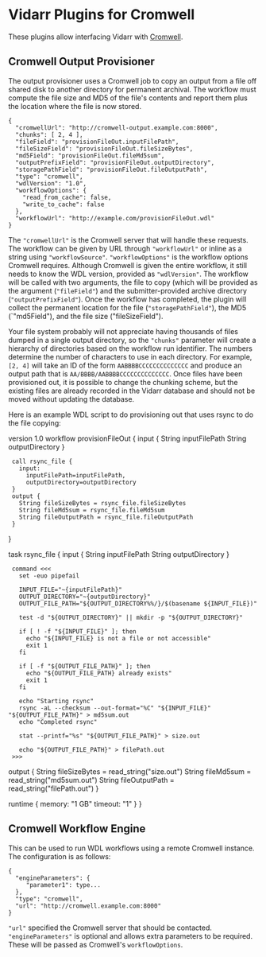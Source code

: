 # Vidarr Plugins for Cromwell
These plugins allow interfacing Vidarr with [Cromwell](https://cromwell.readthedocs.io/en/stable/).

## Cromwell Output Provisioner
The output provisioner uses a Cromwell job to copy an output from a file off
shared disk to another directory for permanent archival. The workflow must
compute the file size and MD5 of the file's contents and report them plus the
location where the file is now stored.

    {
      "cromwellUrl": "http://cromwell-output.example.com:8000",
      "chunks": [ 2, 4 ],
      "fileField": "provisionFileOut.inputFilePath",
      "fileSizeField": "provisionFileOut.fileSizeBytes",
      "md5Field": "provisionFileOut.fileMd5sum",
      "outputPrefixField": "provisionFileOut.outputDirectory",
      "storagePathField": "provisionFileOut.fileOutputPath",
      "type": "cromwell",
      "wdlVersion": "1.0",
      "workflowOptions": {
        "read_from_cache": false,
        "write_to_cache": false
      },
      "workflowUrl": "http://example.com/provisionFileOut.wdl"
    }

The `"cromwellUrl"` is the Cromwell server that will handle these requests. The
workflow can be given by URL through `"workflowUrl"` or inline as a string
using `"workflowSource"`. `"workflowOptions"` is the workflow options Cromwell
requires. Although Cromwell is given the entire workflow, it still needs to
know the WDL version, provided as `"wdlVersion"`. The workflow will be called
with two arguments, the file to copy (which will be provided as the argument
(`"fileField"`) and the submitter-provided archive directory
(`"outputPrefixField"`). Once the workflow has completed, the plugin will
collect the permanent location for the file (`"storagePathField"`), the MD5
(`"md5Field"), and the file size ("fileSizeField").

Your file system probably will not appreciate having thousands of files dumped
in a single output directory, so the `"chunks"` parameter will create a
hierarchy of directories based on the workflow run identifier. The numbers
determine the number of characters to use in each directory. For example, `[2,
4]` will take an ID of the form `AABBBBCCCCCCCCCCCCCC` and produce an output
path that is `AA/BBBB/AABBBBCCCCCCCCCCCCCC`. Once files have been provisioned
out, it is possible to change the chunking scheme, but the existing files are
already recorded in the Vidarr database and should not be moved without
updating the database.

Here is an example WDL script to do provisioning out that uses rsync to do the file copying:

   version 1.0
   workflow provisionFileOut {
     input {
       String inputFilePath
       String outputDirectory
     }
   
     call rsync_file {
       input:
         inputFilePath=inputFilePath,
         outputDirectory=outputDirectory
     }
     output {
       String fileSizeBytes = rsync_file.fileSizeBytes
       String fileMd5sum = rsync_file.fileMd5sum
       String fileOutputPath = rsync_file.fileOutputPath
     }
   }
   
   task rsync_file {
     input {
       String inputFilePath
       String outputDirectory
     }
   
     command <<<
       set -euo pipefail
   
       INPUT_FILE="~{inputFilePath}"
       OUTPUT_DIRECTORY="~{outputDirectory}"
       OUTPUT_FILE_PATH="${OUTPUT_DIRECTORY%%/}/$(basename ${INPUT_FILE})"
   
       test -d "${OUTPUT_DIRECTORY}" || mkdir -p "${OUTPUT_DIRECTORY}"
   
       if [ ! -f "${INPUT_FILE}" ]; then
         echo "${INPUT_FILE} is not a file or not accessible"
         exit 1
       fi
   
       if [ -f "${OUTPUT_FILE_PATH}" ]; then
         echo "${OUTPUT_FILE_PATH} already exists"
         exit 1
       fi
   
       echo "Starting rsync"
       rsync -aL --checksum --out-format="%C" "${INPUT_FILE}" "${OUTPUT_FILE_PATH}" > md5sum.out
       echo "Completed rsync"
   
       stat --printf="%s" "${OUTPUT_FILE_PATH}" > size.out
   
       echo "${OUTPUT_FILE_PATH}" > filePath.out
     >>>
   
  output {
       String fileSizeBytes = read_string("size.out")
       String fileMd5sum = read_string("md5sum.out")
       String fileOutputPath = read_string("filePath.out")
     }
   
  runtime {
       memory: "1 GB"
       timeout: "1"
     }
   }

## Cromwell Workflow Engine
This can be used to run WDL workflows using a remote Cromwell instance. The configuration is as follows:

    {
      "engineParameters": {
         "parameter1": type...
      },
      "type": "cromwell",
      "url": "http://cromwell.example.com:8000"
    }

`"url"` specified the Cromwell server that should be contacted.
`"engineParameters"` is optional and allows extra parameters to be required.
These will be passed as Cromwell's `workflowOptions`.
